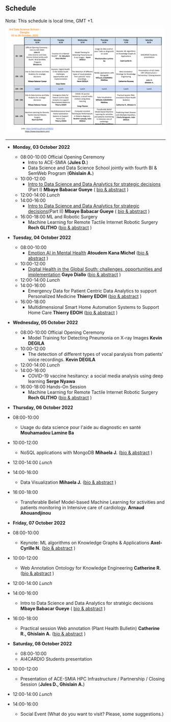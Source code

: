 
## Schedule
Nota: This schedule is local time, GMT +1. 

![Programme overview](img/programme-overview.png)

---

- **Monday, 03 October 2022**
  - 08:00-10:00 Official Opening Ceremony
    - Intro to ACE-SMIA (**Jules D.**)
    - Data Science and Data Science School jointly with fourth  BI & SemWeb Program (**Ghislain A.**)
  - 10:00-12:00 
    - [Intro to Data Science and Data Analytics for strategic decisions](resource/intro_ml_datascience.pdf) (Part I) **Mbaye Babacar Gueye** ( [bio & abstract](mbaye.md) )
  - 12:00-14:00 *Lunch*
  - 14:00-16:00 
    - [Intro to Data Science and Data Analytics for strategic decisions](resource/intro_ml_datascience.pdf)(Part II) **Mbaye Babacar Gueye**  ( [bio & abstract](mbaye.md) )
  - 16:00-18:00 ML and Robotic Surgery
    - Machine Learning for Remote Tactile Internet Robotic Surgery
        **Roch GLITHO** ([bio & abstract](glitoh.md) )

- **Tuesday, 04 October 2022**
  - 08:00-10:00 
    - [Emotion AI in Mental Health](resource/slide_Immersively.care.pdf)
       **Atoudem Kana Michel** ([bio & abstract](kana.md) ) 
  - 10:00-12:00 
    -  [Digital Health in the Global South: challenges, opportunities and implementation](resource/Digital_Health_Global_South.pdf)
       **Gayo Diallo** ([bio & abstract](gayo.md) )
  - 12:00-14:00 *Lunch*
  - 14:00-16:00 
    - Emergency Data for Patient Centric Data Analytics to support Personalized Medicine
       **Thierry EDOH** ([bio & abstract](edoh.md) )
  - 16:00-18:00 
    - Multidimensional Smart Home Automation Systems to Support Home Care 
       **Thierry EDOH**  ([bio & abstract](edoh.md) )
      
  
- **Wednesday, 05 October 2022**
  - 08:00-10:00 Official Opening Ceremony
    - Model Training for Detecting Pneumonia on X-ray Images
       **Kevin DEGILA**
  - 10:00-12:00 
    - The detection of different types of vocal paralysis from patients’ voice recordings. 
      **Kevin DEGILA**
  - 12:00-14:00 *Lunch*
  - 14:00-16:00 
    - COVID-19 vaccine hesitancy: a social media analysis using deep learning
     **Serge Nyawa**
  - 16:00-18:00 Hands-On Session
    - Machine Learning for Remote Tactile Internet Robotic Surgery
        **Roch GLITHO** ([bio & abstract](glitoh.md) )
- **Thursday, 06 October 2022**
 - 08:00-10:00 
    - Usage du data science  pour l'aide au diagnostic en santé
       **Mouhamadou Lamine Ba**
  - 10:00-12:00 
    - NoSQL applications with MongoDB
      **Mihaela J.** ([bio & abstract](mihaela.md) )
  - 12:00-14:00 *Lunch*
  - 14:00-16:00 
    - Data Visualization
     **Mihaela J.** ([bio & abstract](mihaela.md) )
  - 16:00-18:00 
    - Transferable Belief Model-based Machine Learning for activities and patients monitoring in Intensive care of cardiology. 
      **Arnaud Ahouandjinou**
- **Friday, 07 October 2022**
 - 08:00-10:00 
    - Keynote: ML algorithms on Knowledge Graphs & Applications
     **Axel-Cyrille N.** ([bio & abstract](ngonga.md) )
  - 10:00-12:00 
    - Web Annotation Ontology for Knowledge Engineering
      **Catherine R.** ([bio & abstract](roussey.md) )
  - 12:00-14:00 *Lunch*
  - 14:00-16:00 
    - Intro to Data Science and Data Analytics for stratégic decisions **Mbaye Babacar Gueye** ( [bio & abstract](mbaye.md) )
  - 16:00-18:00 
    - Practical session Web annotation (Plant Health Bulletin)
     **Catherine R., Ghislain A.** ([bio & abstract](roussey.md) )
-  **Saturday, 08 October 2022**
   - 08:00-10:00 
    - AI4CARDIO Students presentation
  - 10:00-12:00 
    - Presentation of ACE-SMIA HPC Infrastructure / Partnership / Closing Session (**Jules D., Ghislain A.**) 
  - 12:00-14:00 *Lunch*
  - 14:00-16:00 
    - Social Event (What do you want to visit? Please, some suggestions.)
